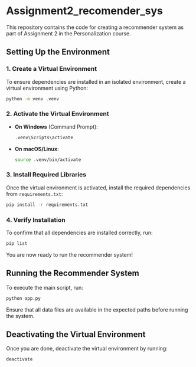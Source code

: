 # Assignment2_recomender_sys

This repository contains the code for creating a recommender system as part of Assignment 2 in the Personalization course.

## Setting Up the Environment

### 1. Create a Virtual Environment

To ensure dependencies are installed in an isolated environment, create a virtual environment using Python:

```sh
python -m venv .venv
```

### 2. Activate the Virtual Environment

- **On Windows** (Command Prompt):
  ```sh
  .venv\Scripts\activate
  ```
  
- **On macOS/Linux**:
  ```sh
  source .venv/bin/activate
  ```

### 3. Install Required Libraries

Once the virtual environment is activated, install the required dependencies from `requirements.txt`:

```sh
pip install -r requirements.txt
```

### 4. Verify Installation

To confirm that all dependencies are installed correctly, run:

```sh
pip list
```

You are now ready to run the recommender system!

## Running the Recommender System

To execute the main script, run:

```sh
python app.py
```

Ensure that all data files are available in the expected paths before running the system.

## Deactivating the Virtual Environment

Once you are done, deactivate the virtual environment by running:

```sh
deactivate
```
